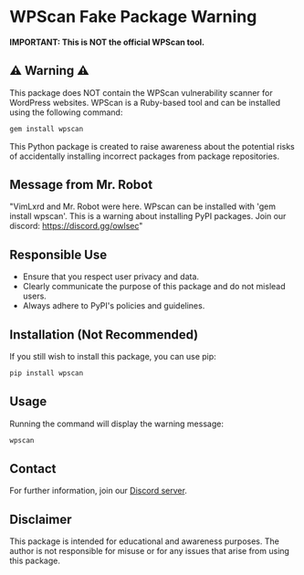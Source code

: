 # WPScan Fake Package Warning

**IMPORTANT: This is NOT the official WPScan tool.**

## ⚠️ Warning ⚠️

This package does NOT contain the WPScan vulnerability scanner for WordPress websites. WPScan is a Ruby-based tool and can be installed using the following command:

```bash
gem install wpscan
```

This Python package is created to raise awareness about the potential risks of accidentally installing incorrect packages from package repositories.

## Message from Mr. Robot

"VimLxrd and Mr. Robot were here. WPscan can be installed with 'gem install wpscan'. This is a warning about installing PyPI packages. Join our discord: https://discord.gg/owlsec"

## Responsible Use

- Ensure that you respect user privacy and data.
- Clearly communicate the purpose of this package and do not mislead users.
- Always adhere to PyPI's policies and guidelines.

## Installation (Not Recommended)

If you still wish to install this package, you can use pip:

```bash
pip install wpscan
```

## Usage

Running the command will display the warning message:

```bash
wpscan
```

## Contact

For further information, join our [Discord server](https://discord.gg/owlsec).

## Disclaimer

This package is intended for educational and awareness purposes. The author is not responsible for misuse or for any issues that arise from using this package.
